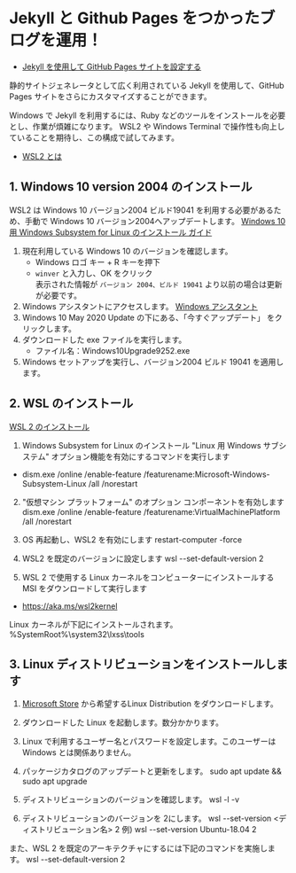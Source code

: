 # Jekyll と Github Pages をつかったブログを運用！
+ [Jekyll を使用して GitHub Pages サイトを設定する](https://docs.github.com/ja/github/working-with-github-pages/setting-up-a-github-pages-site-with-jekyll)

静的サイトジェネレータとして広く利用されている Jekyll を使用して、GitHub Pages サイトをさらにカスタマイズすることができます。

Windows で Jekyll を利用するには、Ruby などのツールをインストールを必要とし、作業が煩雑になります。
WSL2 や Windows Terminal で操作性も向上していることを期待し、この構成で試してみます。

+ [WSL2 とは](https://forest.watch.impress.co.jp/docs/shseri/win10may2020/1250493.html)

## 1. Windows 10 version 2004 のインストール
WSL2 は Windows 10 バージョン2004 ビルド19041 を利用する必要があるため、手動で Windows 10 バージョン2004へアップデートします。
[Windows 10 用 Windows Subsystem for Linux のインストール ガイド](https://docs.microsoft.com/ja-jp/windows/wsl/install-win10)

1. 現在利用している Windows 10 のバージョンを確認します。
    + Windows ロゴ キー + R キーを押下
    + `winver` と入力し、OK をクリック  
    表示された情報が `バージョン 2004、ビルド 19041` より以前の場合は更新が必要です。
2. Windows アシスタントにアクセスします。
    [Windows アシスタント](https://www.microsoft.com/software-download/windows10)
3. Windows 10 May 2020 Update の下にある、「今すぐアップデート」 をクリックします。
4. ダウンロードした exe ファイルを実行します。
    + ファイル名：Windows10Upgrade9252.exe
5. Windows セットアップを実行し、バージョン2004 ビルド 19041 を適用します。

## 2. WSL のインストール
[WSL 2 のインストール](https://docs.microsoft.com/ja-jp/windows/wsl/install-win10)

1. Windows Subsystem for Linux のインストール
"Linux 用 Windows サブシステム" オプション機能を有効にするコマンドを実行します
+ dism.exe /online /enable-feature /featurename:Microsoft-Windows-Subsystem-Linux /all /norestart

2. "仮想マシン プラットフォーム" のオプション コンポーネントを有効します
dism.exe /online /enable-feature /featurename:VirtualMachinePlatform /all /norestart

3. OS 再起動し、WSL2 を有効にします
restart-computer -force

4. WSL2 を既定のバージョンに設定します
wsl --set-default-version 2

5. WSL 2 で使用する Linux カーネルをコンピューターにインストールする MSI をダウンロードして実行します
+ https://aka.ms/wsl2kernel

Linux カーネルが下記にインストールされます。
%SystemRoot%\system32\lxss\tools

## 3. Linux ディストリビューションをインストールします
1. [Microsoft Store](https://aka.ms/wslstore) から希望するLinux Distribution をダウンロードします。

2. ダウンロードした Linux を起動します。数分かかります。

3. Linux で利用するユーザー名とパスワードを設定します。このユーザーは Windows とは関係ありません。

4. パッケージカタログのアップデートと更新をします。
sudo apt update && sudo apt upgrade

5. ディストリビューションのバージョンを確認します。
wsl -l -v

5. ディストリビューションのバージョンを 2にします。
wsl --set-version <ディストリビューション名> 2
例) wsl --set-version Ubuntu-18.04 2

また、WSL 2 を既定のアーキテクチャにするには下記のコマンドを実施します。
wsl --set-default-version 2






